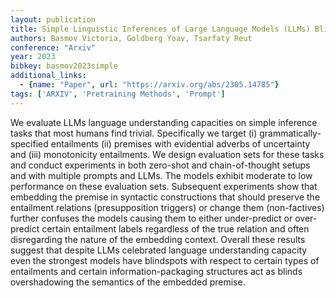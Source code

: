 ```yaml
---
layout: publication
title: Simple Linguistic Inferences of Large Language Models (LLMs) Blind Spots and Blinds
authors: Basmov Victoria, Goldberg Yoav, Tsarfaty Reut
conference: "Arxiv"
year: 2023
bibkey: basmov2023simple
additional_links:
  - {name: "Paper", url: "https://arxiv.org/abs/2305.14785"}
tags: ['ARXIV', 'Pretraining Methods', 'Prompt']
---
```

We evaluate LLMs language understanding capacities on simple inference tasks that most humans find trivial. Specifically we target (i) grammatically-specified entailments (ii) premises with evidential adverbs of uncertainty and (iii) monotonicity entailments. We design evaluation sets for these tasks and conduct experiments in both zero-shot and chain-of-thought setups and with multiple prompts and LLMs. The models exhibit moderate to low performance on these evaluation sets. Subsequent experiments show that embedding the premise in syntactic constructions that should preserve the entailment relations (presupposition triggers) or change them (non-factives) further confuses the models causing them to either under-predict or over-predict certain entailment labels regardless of the true relation and often disregarding the nature of the embedding context. Overall these results suggest that despite LLMs celebrated language understanding capacity even the strongest models have blindspots with respect to certain types of entailments and certain information-packaging structures act as blinds overshadowing the semantics of the embedded premise.
